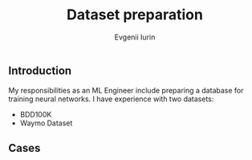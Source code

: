 <div align="center">
<h1>Dataset preparation</h1>
Evgenii Iurin
</div>

<br/>

## Introduction

My responsibilities as an ML Engineer include preparing a database for training neural networks. I have experience with two datasets:
- BDD100K
- Waymo Dataset

## Cases

